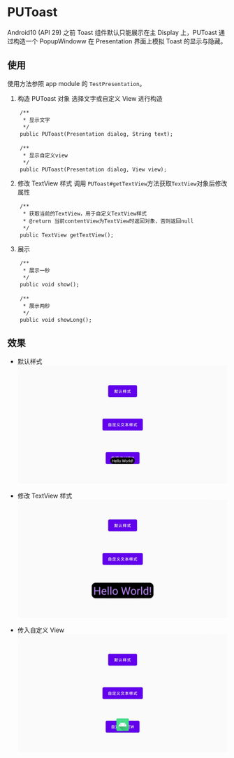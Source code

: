 # PUToast
Android10 (API 29) 之前 Toast 组件默认只能展示在主 Display 上，PUToast 通过构造一个 PopupWindoww 在 Presentation 界面上模拟 Toast 的显示与隐藏。

## 使用
使用方法参照 app module 的 `TestPresentation`。
1. 构造 PUToast 对象
选择文字或自定义 View 进行构造
```
    /**
     * 显示文字
     */
    public PUToast(Presentation dialog, String text);

    /**
     * 显示自定义view
     */
    public PUToast(Presentation dialog, View view);
```
2. 修改 TextView 样式
调用 `PUToast#getTextView`方法获取`TextView`对象后修改属性
```
    /**
     * 获取当前的TextView，用于自定义TextView样式
     * @return 当前contentView为TextView时返回对象，否则返回null
     */
    public TextView getTextView();
```
3. 展示
```
    /**
     * 展示一秒
     */
    public void show();

    /**
     * 展示两秒
     */
    public void showLong();
```

## 效果
- 默认样式
![默认样式][img1]

- 修改 TextView 样式
![修改文本样式][img2]

- 传入自定义 View
![显示Icon][img3]

[img1]:./imgs/1.jpg
[img2]:./imgs/2.jpg
[img3]:./imgs/3.jpg
